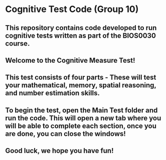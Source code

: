 # Cognitive Test Code (Group 10)
## This repository contains code developed to run cognitive tests written as part of the BIOS0030 course.

## Welcome to the Cognitive Measure Test! 

## This test consists of four parts - These will test your mathematical, memory, spatial reasoning, and number estimation skills. 
## To begin the test, open the Main Test folder and run the code. This will open a new tab where you will be able to complete each section, once you are done, you can close the windows!

## Good luck, we hope you have fun!
